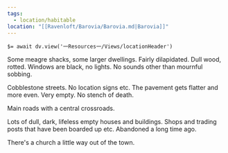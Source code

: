 ```yaml
---
tags:
  - location/habitable
location: "[[Ravenloft/Barovia/Barovia.md|Barovia]]"
---
```


`$= await dv.view('一Resources一/Views/locationHeader')`

Some meagre shacks, some larger dwellings. Fairly dilapidated. Dull wood, rotted. Windows are black, no lights. No sounds other than mournful sobbing.

Cobblestone streets. No location signs etc. The pavement gets flatter and more even. Very empty. No stench of death.

Main roads with a central crossroads.

Lots of dull, dark, lifeless empty houses and buildings. Shops and trading posts that have been boarded up etc. Abandoned a long time ago.

There's a church a little way out of the town.
